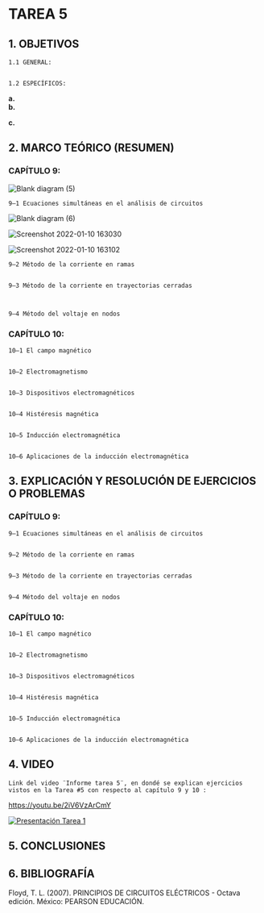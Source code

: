 # TAREA 5
## 1.	OBJETIVOS

	1.1	GENERAL: 


	1.2	ESPECÍFICOS:

**a.**	
**b.**	

**c.**	

## 2.	MARCO TEÓRICO (RESUMEN)

### CAPÍTULO 9:

![Blank diagram (5)](https://user-images.githubusercontent.com/93826527/148842284-4b6d9097-5353-4553-af80-7c2892ecdfab.png)
	
	
	9–1 Ecuaciones simultáneas en el análisis de circuitos 
	
![Blank diagram (6)](https://user-images.githubusercontent.com/93826527/148842968-927590fe-97ae-4804-8d16-13495fe838ec.png)
	
![Screenshot 2022-01-10 163030](https://user-images.githubusercontent.com/93826527/148842452-d7a925f2-ee90-4dd4-b7a9-9922cfcc00eb.png)

![Screenshot 2022-01-10 163102](https://user-images.githubusercontent.com/93826527/148842509-cf1d1866-5811-4e39-b77d-8d69cf530c74.png)

	

	9–2 Método de la corriente en ramas 
	

	9–3 Método de la corriente en trayectorias cerradas 
	
	

	9–4 Método del voltaje en nodos 


### CAPÍTULO 10:

	10–1 El campo magnético 
	
	
	10–2 Electromagnetismo 
	
	
	10–3 Dispositivos electromagnéticos 
	
	
	10–4 Histéresis magnética 
	
	
	10–5 Inducción electromagnética 
	
	
	10–6 Aplicaciones de la inducción electromagnética 


## 3.	EXPLICACIÓN Y RESOLUCIÓN DE EJERCICIOS O PROBLEMAS
	
### CAPÍTULO 9:

	9–1 Ecuaciones simultáneas en el análisis de circuitos 
	

	9–2 Método de la corriente en ramas 
	

	9–3 Método de la corriente en trayectorias cerradas 
	
	
	9–4 Método del voltaje en nodos 
	
### CAPÍTULO 10:

	10–1 El campo magnético 
	
	
	10–2 Electromagnetismo 
	
	
	10–3 Dispositivos electromagnéticos 
	
	
	10–4 Histéresis magnética 
	
	
	10–5 Inducción electromagnética 
	
	
	10–6 Aplicaciones de la inducción electromagnética 



## 4.	VIDEO
	
	Link del video ¨Informe tarea 5¨, en dondé se explican ejercicios vistos en la Tarea #5 con respecto al capítulo 9 y 10 :
	
https://youtu.be/2iV6VzArCmY
	
	
[![Presentación Tarea 1](https://img.youtube.com/vi/2iV6VzArCmY/0.jpg)](https://www.youtube.com/watch?v=2iV6VzArCmY)
	
## 5.	CONCLUSIONES
        


## 6.	BIBLIOGRAFÍA

Floyd, T. L. (2007). PRINCIPIOS DE CIRCUITOS ELÉCTRICOS - Octava edición. México: PEARSON EDUCACIÓN.

